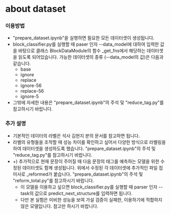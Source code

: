# about dataset

### 이용방법
- "prepare_dataset.ipynb"을 실행하면 필요한 모든 데이터셋이 생성됩니다.
- block_classifier.py를 실행할 때 paser 인자 --data_model에 대하여 입력한 값을 바탕으로 클래스 BlockDataModule의 함수 _get_fns에서 해당하는 데이터셋을 읽도록 되어있습니다. 가능한 데이터셋의 종류 (--data_model의 값)은 다음과 같습니다.
  - base
  - ignore
  - replace
  - ignore-56
  - replace-56
  - ignore-5
- 그밖에 자세한 내용은 "prepare_dataset.ipynb"의 주석 및 "reduce_tag.py"를 참고하시기 바랍니다.

### 추가 설명
- 기본적인 데이터의 라벨은 석사 김현지 분의 문서를 참고하면 됩니다.
- 라벨의 유형들을 조작할 때 성능 차이를 확인하고 싶어서 다양한 방식으로 라벨링을 하여 데이터셋을 생성하도록 했습니다. "prepare_dataset.ipynb"의 주석 및 "reduce_tag.py"를 참고하시기 바랍니다.
- +) 추가적으로 현재 문장이 주어질 때 다음 문장의 태그를 예측하는 모델을 위한 수정된 데이터셋도 함께 생성됩니다. 위에서 수정된 각 데이터셋에 추가적인 파일 접미사로 _reformed가 붙습니다. "prepare_dataset.ipynb"의 주석 및 "reform_total.py"를 참고하시기 바랍니다. 
  - 이 모델을 이용하고 싶으면 block_classifier.py를 실행할 때 parser 인자 --task의 값으로 predict_next_structure를 입력하면 됩니다.
  - 다만 본 실험은 미비한 성능을 보여 가설 검증이 실패한, 이용하기에 적합하지 않은 모델입니다. 참고만 하시기 바랍니다.

